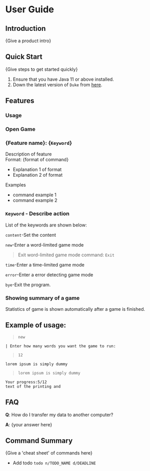 # User Guide

## Introduction

{Give a product intro}

## Quick Start

{Give steps to get started quickly}

1. Ensure that you have Java 11 or above installed.
1. Down the latest version of `Duke` from [here](http://link.to/duke).

## Features
### Usage
### Open Game

### {Feature name}: {`Keyword`}
Description of feature  
Format: {format of command}
* Explanation 1 of format
* Explanation 2 of format
<!-- -->
Examples
* command example 1
* command example 2
<!-- -->



### `Keyword` - Describe action

List of the keywords are shown below:

`content`-Set the content

`new`-Enter a word-limited game mode

>Exit word-limited game mode command: `Exit`

`time`-Enter a time-limited game mode

`error`-Enter a error detecting game mode

`bye`-Exit the program.

### Showing summary of a game
Statistics of game is shown automatically after a game is finished.

## Example of usage:

>`new`
```
| Enter how many words you want the game to run: 
```
>`12`
```
lorem ipsum is simply dummy
```
>`lorem ipsum is simply dummy`
```
Your progress:5/12
text of the printing and
```
## FAQ

**Q**: How do I transfer my data to another computer? 

**A**: {your answer here}

## Command Summary

{Give a 'cheat sheet' of commands here}

* Add todo `todo n/TODO_NAME d/DEADLINE`
